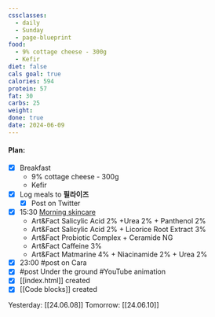 ```yaml
---
cssclasses:
  - daily
  - Sunday
  - page-blueprint
food:
  - 9% cottage cheese - 300g
  - Kefir
diet: false
cals goal: true
calories: 594
protein: 57
fat: 30
carbs: 25
weight: 
done: true
date: 2024-06-09
---
```

#### Plan:
- [x] Breakfast
	- 9% cottage cheese - 300g
	- Kefir
- [x] Log meals to **필라이즈**
	- [x] Post on Twitter
- [x] 15:30 [Morning skincare](AM.png)
	- Art&Fact Salicylic Acid 2% +Urea 2% + Panthenol 2%
	- Art&Fact Salicylic Acid 2% + Licorice Root Extract 3%
	- Art&Fact Probiotic Complex + Ceramide NG
	- Art&Fact Caffeine 3%
	- Art&Fact Matmarine 4% + Niacinamide 2% + Urea 2%
- [x] 23:00 #post on Cara
- [x] #post Under the ground #YouTube animation
- [x] [[index.html]] created
- [x] [[Code blocks]] created

Yesterday: [[24.06.08]]
Tomorrow: [[24.06.10]]